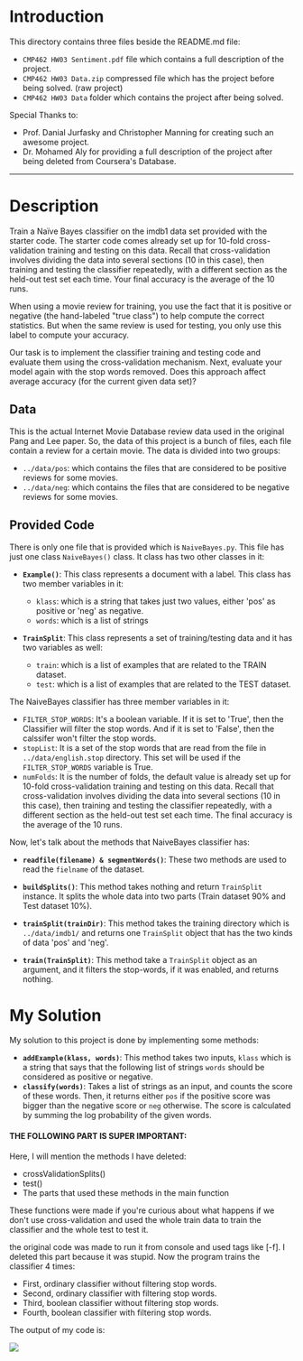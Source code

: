# Introduction

This directory contains three files beside the README.md file:

- `CMP462 HW03 Sentiment.pdf` file which contains a full description of the project.
- `CMP462 HW03 Data.zip` compressed file which has the project before being solved. (raw project)
- `CMP462 HW03 Data` folder which contains the project after being solved.

Special Thanks to:

- Prof. Danial Jurfasky and Christopher Manning for creating such an awesome project.
- Dr. Mohamed Aly for providing a full description of the project after being deleted from Coursera's Database.

---

# Description

Train a Naïve Bayes classifier on the imdb1 data set provided with the starter code. The starter code comes already set up for 10-fold cross-validation training and testing on this data. Recall that cross-validation involves dividing the data into several sections (10 in this case), then training and testing the classifier repeatedly, with a different section as the held-out test set each time. Your final accuracy is the average of the 10 runs. 

When using a movie review for training, you use the fact that it is positive or negative (the hand-labeled "true class") to help compute the correct statistics. But when the same review is used for testing, you only use this label to compute your accuracy. 

Our task is to implement the classifier training and testing code and evaluate them using the cross-validation mechanism. Next, evaluate your model again with the stop words removed. Does this approach affect average accuracy (for the current given data set)?



## Data

This is the actual Internet Movie Database review data used in the original Pang and Lee paper. So, the data of this project is a bunch of files, each file contain a review for a certain movie. The data is divided into two groups:

- `../data/pos`: which contains the files that are considered to be positive reviews for some movies.
- `../data/neg`: which contains the files that are considered to be negative reviews for some movies.



## Provided Code

There is only one file that is provided which is `NaiveBayes.py`. This file has just one class `NaiveBayes()` class. It class has two other classes in it:

  - **`Example()`**: 
    This class represents a document with a label. This class has two member variables in it:
    * `klass`: which is a string that takes just two values, either 'pos' as positive or 'neg' as negative.
    * `words`: which is a list of strings

  - **`TrainSplit`**: 
    This class represents a set of training/testing data and it has two variables as well:
    * `train`: which is a list of examples that are related to the TRAIN dataset.
    * `test`: which is a list of examples that are related to the TEST dataset.

The NaiveBayes classifier has three member variables in it:

* `FILTER_STOP_WORDS`: 
    It's a boolean variable. If it is set to 'True', then the Classifier will filter the stop words. And if it is set to 'False', then the calssifer won't filter the stop words.
* `stopList`: 
    It is a set of the stop words that are read from the file in `../data/english.stop` directory. This set will be used if the `FILTER_STOP_WORDS` variable is True.
* `numFolds`: 
    It is the number of folds, the default value is already set up for 10-fold cross-validation training and testing on this data. 
    Recall that cross-validation involves dividing the data into several sections (10 in this case), then training and testing the classifier repeatedly, with a different section as the held-out test set each time. The final accuracy is the average of the 10 runs. 

Now, let's talk about the methods that NaiveBayes classifier has:
- **`readfile(filename) & segmentWords()`**: 
    These two methods are used to read the `fielname` of the dataset.

- **`buildSplits()`**: 
    This method takes nothing and return `TrainSplit` instance. It splits the whole data into two parts (Train dataset 90% and Test dataset 10%). 

- **`trainSplit(trainDir)`**: 
    This method takes the training directory which is `../data/imdb1/` and returns one `TrainSplit` object that has the two kinds of data 'pos' and 'neg'.

- **`train(TrainSplit)`**: 
    This method take a `TrainSplit` object as an argument, and it filters the stop-words, if it was enabled, and returns nothing.




# My Solution

My solution to this project is done by implementing some methods:

- **`addExample(klass, words)`**:
  This method takes two inputs, `klass` which is a string that says that the following list of strings `words` should be considered as positive or negative.
- **`classify(words)`**:
  Takes a list of strings as an input, and counts the score of these words. Then, it returns either `pos` if the positive score was bigger than the negative score or `neg` otherwise. The score is calculated by summing the log probability of the given words.



#### THE FOLLOWING PART IS SUPER IMPORTANT:

Here, I will mention the methods I have deleted:

- crossValidationSplits()
- test()
- The parts that used these methods in the main function

These functions were made if you're curious about what happens if we don't use cross-validation and used the whole train data to train the classifier and the whole test to test it.

the original code was made to run it from console and used tags like [-f]. I deleted this part because it was stupid. Now the program trains the classifier 4 times:

- First, ordinary classifier without filtering stop words. 
- Second, ordinary classifier with filtering stop words.
- Third, boolean classifier without filtering stop words.
- Fourth, boolean classifier with filtering stop words.

The output of my code is:

![](http://www.mediafire.com/convkey/b4f1/pt3ai1ots6jbcnjzg.jpg)


